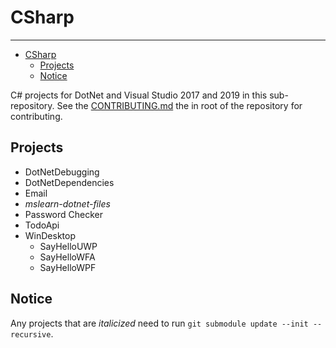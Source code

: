 # CSharp

---

<!-- @import "[TOC]" {cmd="toc" depthFrom=1 depthTo=6 orderedList=false} -->

<!-- code_chunk_output -->

- [CSharp](#csharp)
  - [Projects](#projects)
  - [Notice](#notice)

<!-- /code_chunk_output -->

C# projects for DotNet and Visual Studio 2017 and 2019 in this sub-repository. See the [CONTRIBUTING.md](../CONTRIBUTING.md) the in root of the repository for contributing.

## Projects

- DotNetDebugging
- DotNetDependencies
- Email
- *mslearn-dotnet-files*
- Password Checker
- TodoApi
- WinDesktop
  - SayHelloUWP
  - SayHelloWFA
  - SayHelloWPF

## Notice

Any projects that are *italicized* need to run `git submodule update --init --recursive`.
